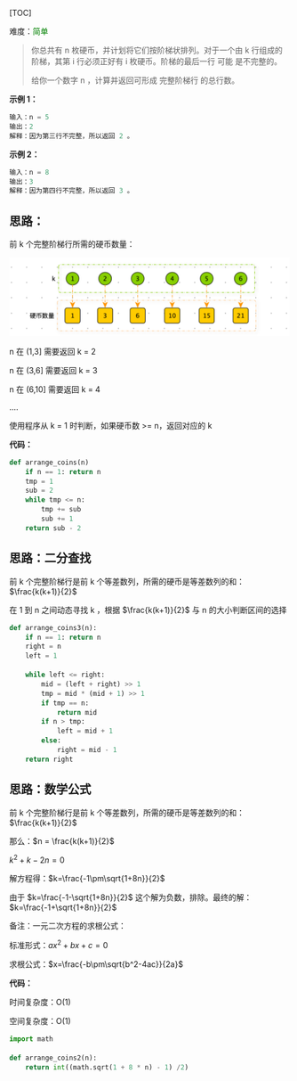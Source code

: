 [TOC]

难度：<font color=green>简单</font>

> 你总共有 n 枚硬币，并计划将它们按阶梯状排列。对于一个由 k 行组成的阶梯，其第 i 行必须正好有 i 枚硬币。阶梯的最后一行 可能 是不完整的。
>
> 给你一个数字 n ，计算并返回可形成 完整阶梯行 的总行数。

**示例 1：**

```python
输入：n = 5
输出：2
解释：因为第三行不完整，所以返回 2 。
```



**示例 2：**

```python
输入：n = 8
输出：3
解释：因为第四行不完整，所以返回 3 。
```



## **思路：**

前 k 个完整阶梯行所需的硬币数量：

![](images/screenshot-20211124-111642.png)

n 在 (1,3] 需要返回 k = 2

n 在 (3,6] 需要返回 k = 3

n 在 (6,10] 需要返回 k = 4

....

使用程序从 k = 1 时判断，如果硬币数 >= n，返回对应的 k

**代码：**

```python
def arrange_coins(n)
    if n == 1: return n
    tmp = 1
    sub = 2
    while tmp <= n:
        tmp += sub
        sub += 1
    return sub - 2
```





## **思路：二分查找**

前 k 个完整阶梯行是前 k 个等差数列，所需的硬币是等差数列的和：$\frac{k(k+1)}{2}$

在 1 到 n 之间动态寻找 k ，根据 $\frac{k(k+1)}{2}$ 与 n 的大小判断区间的选择

```python
def arrange_coins3(n):
    if n == 1: return n
    right = n
    left = 1

    while left <= right:
        mid = (left + right) >> 1
        tmp = mid * (mid + 1) >> 1
        if tmp == n:
            return mid
        if n > tmp:
            left = mid + 1
        else:
            right = mid - 1
    return right
```







## **思路：数学公式**

前 k 个完整阶梯行是前 k 个等差数列，所需的硬币是等差数列的和：$\frac{k(k+1)}{2}$

那么：$n = \frac{k(k+1)}{2}$

$k^2+k-2n=0$ 

解方程得：$k=\frac{-1\pm\sqrt{1+8n}}{2}$

由于 $k=\frac{-1-\sqrt{1+8n}}{2}$ 这个解为负数，排除。最终的解：$k=\frac{-1+\sqrt{1+8n}}{2}$



备注：一元二次方程的求根公式：

标准形式：$ax^2+bx+c=0$

求根公式：$x=\frac{-b\pm\sqrt{b^2-4ac}}{2a}$



**代码：**

时间复杂度：O(1)

空间复杂度：O(1)

```python
import math

def arrange_coins2(n):
    return int((math.sqrt(1 + 8 * n) - 1) /2)
```

